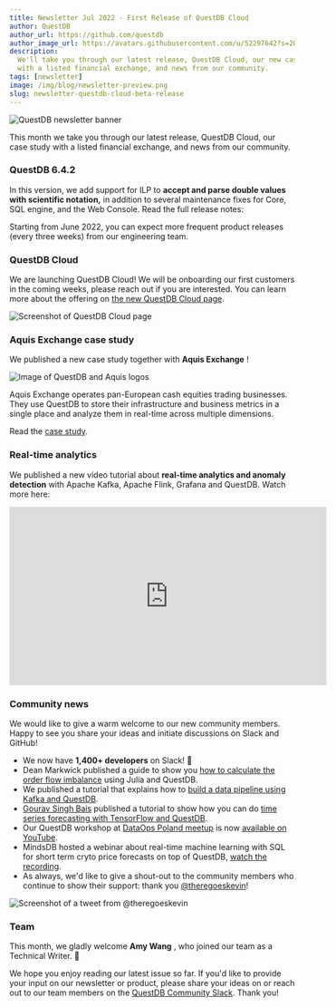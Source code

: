 ```yaml
---
title: Newsletter Jul 2022 - First Release of QuestDB Cloud
author: QuestDB
author_url: https://github.com/questdb
author_image_url: https://avatars.githubusercontent.com/u/52297642?s=200&v=4
description:
  We'll take you through our latest release, QuestDB Cloud, our new case study
  with a listed financial exchange, and news from our community.
tags: [newsletter]
image: /img/blog/newsletter-preview.png
slug: newsletter-questdb-cloud-beta-release
---
```


![QuestDB newsletter banner](/img/blog/newsletter.png)

This month we take you through our latest release, QuestDB Cloud, our case study
with a listed financial exchange, and news from our community.

### QuestDB 6.4.2

In this version, we add support for ILP to **accept and parse double values with
scientific notation,** in addition to several maintenance fixes for Core, SQL
engine, and the Web Console. Read the full release notes:

Starting from June 2022, you can expect more frequent product releases (every
three weeks) from our engineering team.

### QuestDB Cloud

We are launching QuestDB Cloud! We will be onboarding our first customers in the
coming weeks, please reach out if you are interested. You can learn more about
the offering on [the new QuestDB Cloud page](/cloud/).

![Screenshot of QuestDB Cloud page](/img/blog/2022-06-07/cloud-page.png)

### Aquis Exchange case study

We published a new case study together with **Aquis Exchange** !

![Image of QuestDB and Aquis logos](/img/blog/2022-06-07/questdb-and-aquis.png)

Aquis Exchange operates pan-European cash equities trading businesses. They use
QuestDB to store their infrastructure and business metrics in a single place and
analyze them in real-time across multiple dimensions.

Read the [case study](/case-study/aquis/).

### Real-time analytics

We published a new video tutorial about **real-time analytics and anomaly
detection** with Apache Kafka, Apache Flink, Grafana and QuestDB. Watch more
here:

<iframe
  width="560"
  height="315"
  src="https://www.youtube.com/embed/256354kG66A"
  title="YouTube video player"
  frameborder="0"
  allow="accelerometer; autoplay; clipboard-write; encrypted-media; gyroscope; picture-in-picture; web-share"
  allowfullscreen
></iframe>

### Community news

We would like to give a warm welcome to our new community members. Happy to see
you share your ideas and initiate discussions on Slack and GitHub!

- We now have **1,400+ developers** on Slack! 🥂
- Dean Markwick published a guide to show you
  [how to calculate the order flow imbalance](https://dm13450.github.io/2022/02/02/Order-Flow-Imbalance.html)
  using Julia and QuestDB.
- We published a tutorial that explains
  how to
  [build a data pipeline using Kafka and QuestDB](/blog/processing-time-series-with-questdb-apache-kafka/).
- [Gourav Singh Bais](https://www.linkedin.com/in/gourav-singh-bais/) published
  a tutorial to show how you can do
  [time series forecasting with TensorFlow and QuestDB](https://questdb.io/blog/2022/06/20/forecasting-with-questdb-and-tensorflow).
- Our QuestDB workshop at
  [DataOps Poland meetup](https://www.meetup.com/dataops-poland/) is now
  [available on YouTube](https://youtu.be/Ovo4mWElHsI).
- MindsDB hosted a webinar about real-time machine learning with SQL for short
  term cryto price forecasts on top of QuestDB,
  [watch the recording](https://mindsdb.com/webinar/webinar-how-to-use-machine-learning-to-forecast-eth-usd-prices/?utm_medium=partner&utm_source=questdb&utm_campaign=questdb-webinar-2022-06).
- As always, we'd like to give a shout-out to the community members who continue
  to show their support: thank you
  [@theregoeskevin](https://twitter.com/theregoeskevin)!

![Screenshot of a tweet from @theregoeskevin](/img/blog/2022-06-07/tweet.png)

### Team

This month, we gladly welcome **Amy Wang** , who joined our team as a Technical
Writer. 🚀

We hope you enjoy reading our latest issue so far. If you'd like to provide your
input on our newsletter or product, please share your ideas on or reach out to
our team members on the [QuestDB Community Slack]({@slackUrl@}). Thank you!
